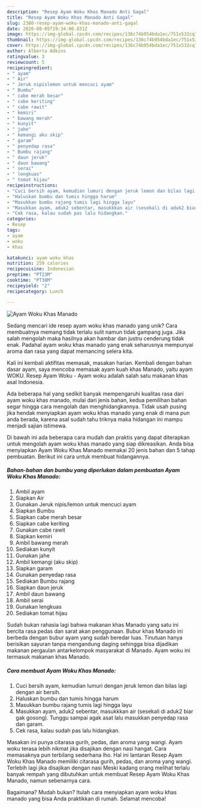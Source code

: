 ```yaml
---
description: "Resep Ayam Woku Khas Manado Anti Gagal"
title: "Resep Ayam Woku Khas Manado Anti Gagal"
slug: 2380-resep-ayam-woku-khas-manado-anti-gagal
date: 2020-08-05T19:34:00.831Z
image: https://img-global.cpcdn.com/recipes/136c74b954bda1ec/751x532cq70/ayam-woku-khas-manado-foto-resep-utama.jpg
thumbnail: https://img-global.cpcdn.com/recipes/136c74b954bda1ec/751x532cq70/ayam-woku-khas-manado-foto-resep-utama.jpg
cover: https://img-global.cpcdn.com/recipes/136c74b954bda1ec/751x532cq70/ayam-woku-khas-manado-foto-resep-utama.jpg
author: Alberta Adkins
ratingvalue: 3
reviewcount: 5
recipeingredient:
- " ayam"
- " Air"
- " Jeruk nipislemon untuk mencuci ayam"
- " Bumbu"
- " cabe merah besar"
- " cabe keriting"
- " cabe rawit"
- " kemiri"
- " bawang merah"
- " kunyit"
- " jahe"
- " kemangi aku skip"
- " garam"
- " penyedap rasa"
- " Bumbu rajang"
- " daun jeruk"
- " daun bawang"
- " serai"
- " lengkuas"
- " tomat hijau"
recipeinstructions:
- "Cuci bersih ayam, kemudian lumuri dengan jeruk lemon dan bilas lagi dengan air bersih."
- "Haluskan bumbu dan tumis hingga harum"
- "Masukkan bumbu rajang tumis lagi hingga layu"
- "Masukkan ayam, aduk2 sebentar, masukkkan air (sesekali di aduk2 biar gak gosong). Tunggu sampai agak asat lalu masukkan penyedap rasa dan garam."
- "Cek rasa, kalau sudah pas lalu hidangkan."
categories:
- Resep
tags:
- ayam
- woku
- khas

katakunci: ayam woku khas 
nutrition: 259 calories
recipecuisine: Indonesian
preptime: "PT23M"
cooktime: "PT38M"
recipeyield: "2"
recipecategory: Lunch

---
```



![Ayam Woku Khas Manado](https://img-global.cpcdn.com/recipes/136c74b954bda1ec/751x532cq70/ayam-woku-khas-manado-foto-resep-utama.jpg)

Sedang mencari ide resep ayam woku khas manado yang unik? Cara membuatnya memang tidak terlalu sulit namun tidak gampang juga. Jika salah mengolah maka hasilnya akan hambar dan justru cenderung tidak enak. Padahal ayam woku khas manado yang enak seharusnya mempunyai aroma dan rasa yang dapat memancing selera kita.

Kali ini kembali aktifitas memasak, masakan harian. Kembali dengan bahan dasar ayam, saya mencoba memasak ayam kuah khas Manado, yaitu ayam WOKU. Resep Ayam Woku - Ayam woku adalah salah satu makanan khas asal Indonesia.

Ada beberapa hal yang sedikit banyak mempengaruhi kualitas rasa dari ayam woku khas manado, mulai dari jenis bahan, kedua pemilihan bahan segar hingga cara mengolah dan menghidangkannya. Tidak usah pusing jika hendak menyiapkan ayam woku khas manado yang enak di mana pun anda berada, karena asal sudah tahu triknya maka hidangan ini mampu menjadi sajian istimewa.


Di bawah ini ada beberapa cara mudah dan praktis yang dapat diterapkan untuk mengolah ayam woku khas manado yang siap dikreasikan. Anda bisa menyiapkan Ayam Woku Khas Manado memakai 20 jenis bahan dan 5 tahap pembuatan. Berikut ini cara untuk membuat hidangannya.

<!--inarticleads1-->

##### Bahan-bahan dan bumbu yang diperlukan dalam pembuatan Ayam Woku Khas Manado:

1. Ambil  ayam
1. Siapkan  Air
1. Gunakan  Jeruk nipis/lemon untuk mencuci ayam
1. Siapkan  Bumbu
1. Siapkan  cabe merah besar
1. Siapkan  cabe keriting
1. Gunakan  cabe rawit
1. Siapkan  kemiri
1. Ambil  bawang merah
1. Sediakan  kunyit
1. Gunakan  jahe
1. Ambil  kemangi (aku skip)
1. Siapkan  garam
1. Gunakan  penyedap rasa
1. Sediakan  Bumbu rajang
1. Siapkan  daun jeruk
1. Ambil  daun bawang
1. Ambil  serai
1. Gunakan  lengkuas
1. Sediakan  tomat hijau


Sudah bukan rahasia lagi bahwa makanan khas Manado yang satu ini bercita rasa pedas dan sarat akan penggunaan. Bubur khas Manado ini berbeda dengan bubur ayam yang sudah beredar luas. Tinutuan hanya berisikan sayuran tanpa mengandung daging sehingga bisa dijadikan makanan pergaulan antarkelompok masyarakat di Manado. Ayam woku ini termasuk makanan khas Manado. 

<!--inarticleads2-->

##### Cara membuat Ayam Woku Khas Manado:

1. Cuci bersih ayam, kemudian lumuri dengan jeruk lemon dan bilas lagi dengan air bersih.
1. Haluskan bumbu dan tumis hingga harum
1. Masukkan bumbu rajang tumis lagi hingga layu
1. Masukkan ayam, aduk2 sebentar, masukkkan air (sesekali di aduk2 biar gak gosong). Tunggu sampai agak asat lalu masukkan penyedap rasa dan garam.
1. Cek rasa, kalau sudah pas lalu hidangkan.


Masakan ini punya citarasa gurih, pedas, dan aroma yang wangi. Ayam woku terasa lebih nikmat jika disajikan dengan nasi hangat. Cara memasaknya pun terbilang sederhana lho. Hal ini lantaran Resep Ayam Woku Khas Manado memiliki citarasa gurih, pedas, dan aroma yang wangi. Terlebih lagi jika disajikan dengan nasi Meski kadang orang melihat terlalu banyak rempah yang dibutuhkan untuk membuat Resep Ayam Woku Khas Manado, namun sebenarnya cara. 

Bagaimana? Mudah bukan? Itulah cara menyiapkan ayam woku khas manado yang bisa Anda praktikkan di rumah. Selamat mencoba!
